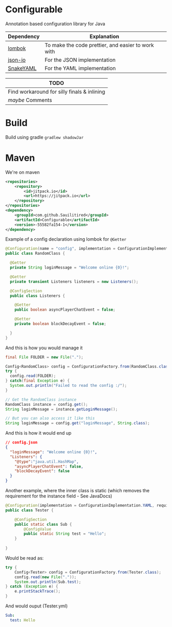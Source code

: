 # Configurable
Annotation based configuration library for Java

| Dependency | Explanation |
|:-----------|-------------|
|[lombok](https://projectlombok.org/) | To make the code prettier, and easier to work with |
|[json-io](https://github.com/jdereg/json-io) | For the JSON implementation |
|[SnakeYAML](https://bitbucket.org/asomov/snakeyaml) | For the YAML implementation |

| TODO |
|------|
| Find workaround for silly finals & inlining |
| _maybe_ Comments |


# Build
Build using gradle ```gradlew shadowJar```

# Maven
We're on maven
```xml
<repositories>
    <repository>
        <id>jitpack.io</id>
        <url>https://jitpack.io</url>
    </repository>
</repositories>
<dependency>
    <groupId>com.github.Sauilitired</groupId>
	<artifactId>Configurable</artifactId>
	<version>-55582fa154-1</version>
</dependency>
```


Example of a config declaration using lombok for ```@Getter```
```java
@Configuration(name = "config", implementation = ConfigurationImplementation.JSON)
public class RandomClass {

  @Getter
  private String loginMessage = "Welcome online {0}!";

  @Getter
  private transient Listeners listeners = new Listeners();

  @ConfigSection
  public class Listeners {

    @Getter
    public boolean asyncPlayerChatEvent = false;

    @Getter
    private boolean blockDecayEvent = false;

  }  
}
```

And this is how you would manage it
```java
final File FOLDER = new File(".");

Config<RandomClass> config = ConfigurationFactory.from(RandomClass.class);
try {
  config.read(FOLDER);
} catch(final Exception e) {
  System.out.println("Failed to read the config :/");
}

// Get the RandomClass instance
RandomClass instance = config.get();
String loginMessage = instance.getLoginMessage();

// But you can also access it like this
String loginMessage = config.get("loginMessage", String.class);
```

And this is how it would end up
```json
// config.json
{
  "loginMessage": "Welcome online {0}!",
  "Listeners": {
    "@type":"java.util.HashMap",
    "asyncPlayerChatEvent": false,
    "blockDecayEvent": false
  }
}
```


Another example, where the inner class is static (which removes the requirement for the instance field - See JavaDocs)
```java
@Configuration(implementation = ConfigurationImplementation.YAML, requiresAnnotations = true)
public class Tester {

    @ConfigSection
    public static class Sub {
        @ConfigValue
        public static String test = "Hello";
    }
    
}   
```

Would be read as:
```java
try {
    Config<Tester> config = ConfigurationFactory.from(Tester.class);
    config.read(new File("."));
    System.out.println(Sub.test);
} catch (Exception e) {
    e.printStackTrace();
}
```

And would ouput (Tester.yml)
```yaml
Sub:
  test: Hello
```
